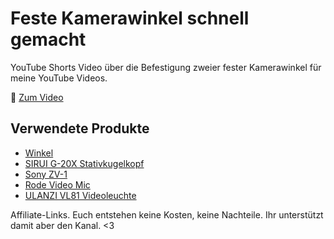 # Feste Kamerawinkel schnell gemacht

YouTube Shorts Video über die Befestigung zweier fester Kamerawinkel für meine YouTube Videos.

🎥 [Zum Video](https://www.youtube.com/shorts/upg-tkKPtoE)

## Verwendete Produkte

* [Winkel](https://amzn.to/3jtmsVf)
* [SIRUI G-20X Stativkugelkopf](https://amzn.to/3YuNPx0)
* [Sony ZV-1](https://amzn.to/3JJVjYA)
* [Rode Video Mic](https://amzn.to/3I3z7rn)
* [ULANZI VL81 Videoleuchte](https://amzn.to/3wXnUSI)

Affiliate-Links. Euch entstehen keine Kosten, keine Nachteile.
Ihr unterstützt damit aber den Kanal. <3